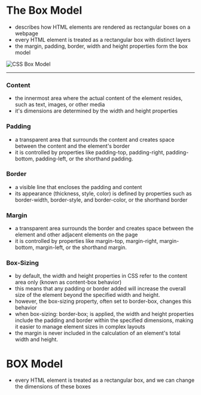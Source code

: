 # The Box Model
- describes how HTML elements are rendered as rectangular boxes on a webpage
- every HTML element is treated as a rectangular box with distinct layers
- the margin, padding, border, width and height properties form the box model

![CSS Box Model](assets/cssboxmodel.png)
__________________________________________
### Content
- the innermost area where the actual content of the element resides, such as text, images, or other media
- it's dimensions are determined by the width and height properties
### Padding
- a transparent area that surrounds the content and creates space between the content and the element's border
- it is controlled by properties like padding-top, padding-right, padding-bottom, padding-left, or the shorthand padding.
### Border
- a visible line that encloses the padding and content
- its appearance (thickness, style, color) is defined by properties such as border-width, border-style, and border-color, or the shorthand border

### Margin
- a transparent area surrounds the border and creates space between the element and other adjacent elements on the page
- it is controlled by properties like margin-top, margin-right, margin-bottom, margin-left, or the shorthand margin.

### Box-Sizing
- by default, the width and height properties in CSS refer to the content area only (known as content-box behavior)
- this means that any padding or border added will increase the overall size of the element beyond the specified width and height.
- however, the box-sizing property, often set to border-box, changes this behavior
- when box-sizing: border-box; is applied, the width and height properties include the padding and border within the specified dimensions, making it easier to manage element sizes in complex layouts
- the margin is never included in the calculation of an element's total width and height.

# BOX Model
- every HTML element is treated as a rectangular box, and we can change the dimensions of these boxes 